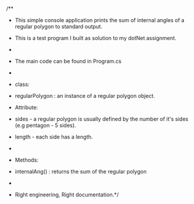 ﻿/**
* This simple console application prints the sum of internal angles of 
a regular polygon to standard output.

* This is a test program I built as solution to my dotNet assignment.
*
* The main code can be found in Program.cs
*
* class:
* regularPolygon : an instance of a regular polygon object.
* Attribute:
* sides - a regular polygon is usually defined by the number of it's sides (e.g pentagon - 5 sides).
* length - each side has a length.
*
* Methods:
* internalAng() : returns the sum of the regular polygon
*
* Right engineering, Right documentation.*/